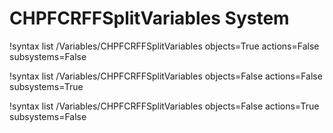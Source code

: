 <!-- MOOSE Documentation Stub: Remove this when content is added. -->

# CHPFCRFFSplitVariables System

!syntax list /Variables/CHPFCRFFSplitVariables objects=True actions=False subsystems=False

!syntax list /Variables/CHPFCRFFSplitVariables objects=False actions=False subsystems=True

!syntax list /Variables/CHPFCRFFSplitVariables objects=False actions=True subsystems=False

